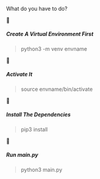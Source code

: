 What do you have to do?

🚗 <h5>Create A Virtual Environment First</h5>
> python3 -m venv envname

🚗 <h5>Activate It</h5>
> source envname/bin/activate

🚗 <h5>Install The Dependencies</h5>
> pip3 install

🚗 <h5>Run main.py</h5>
> python3 main.py
